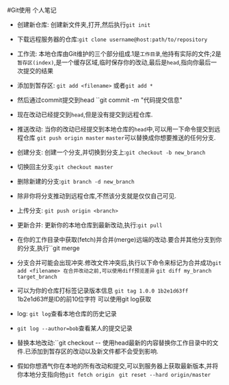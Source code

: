 #Git使用 个人笔记
- 创建新仓库: 创建新文件夹,打开,然后执行``git init ``

- 下载远程服务器的仓库:``git clone username@host:path/to/repository``

- 工作流: 本地仓库由Git维护的三个部分组成.1是``工作目录``,他持有实际的文件;2是``暂存区(index)``,是一个缓存区域,临时保存你的改动,最后是``head``,指向你最后一次提交的结果

- 添加到暂存区: ``git add <filename>`` 或者``git add *``
- 然后通过commit提交到head ``git commit -m "代码提交信息"
- 现在改动已经提交到``head``,但是没有提交到远程仓库.

- 推送改动: 当你的改动已经提交到本地仓库的``head``中,可以用一下命令提交到远程仓库 ``git push origin master`` ``master``可以替换成你想要推送的任何分支.
- 创建分支: 创建一个分支,并切换到分支上:``git checkout -b new_branch``
- 切换回主分支:``git checkout master``
- 删除新建的分支:``git branch -d new_branch``
- 除非你将分支推动到远程仓库,不然该分支就是仅仅自己可见.
- 上传分支: ``git push origin <branch>``
- 更新合并: 更新你的本地仓库到最新改动,执行:``git pull``
- 在你的工作目录中获取(fetch)并合并(merge)远端的改动.要合并其他分支到你的分支,执行``git merge <branch>
- 分支合并可能会出现冲突.修改文件冲突后,执行以下命令来标记为合并成功``git add <filename> 在合并改动之前,可以使用diff预览差异``   ``git diff my_branch target_branch``
- 可以为你的仓库打标签记录版本信息 ``git tag 1.0.0 1b2e1d63ff `` 1b2e1d63ff是ID的前10位字符 可以使用git log获取
- log: ``git log``查看本地仓库的历史记录
- ``git log --author=bob``查看某人的提交记录
- 替换本地改动:``git checkout -- <filename> 使用head最新的内容替换你工作目录中的文件.已添加到暂存区的改动以及新文件都不会受到影响.
- 假如你想酒气你在本地的所有改动和提交,可以到服务器上获取最新版本,并将你本地分支指向他``git fetch origin `` ``git reset --hard origin/master``


    
    
